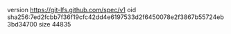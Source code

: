 version https://git-lfs.github.com/spec/v1
oid sha256:7ed2fcbb7f36f19cfc42dd4e6197533d2f6450078e2f3867b55724eb3bd34700
size 44835
